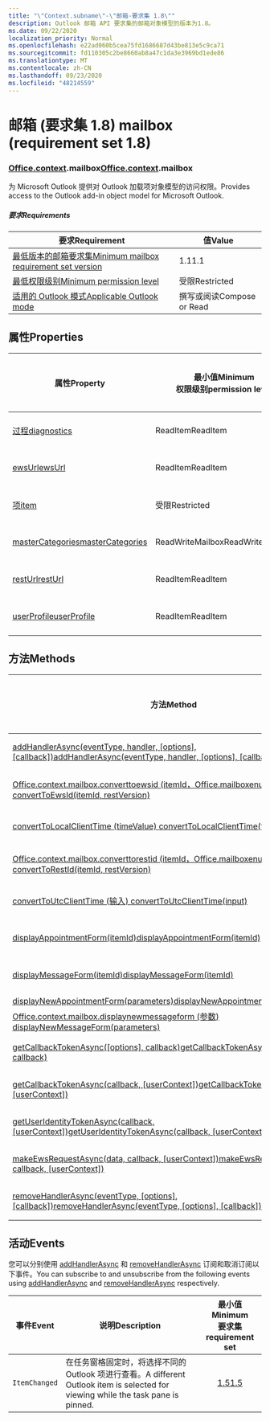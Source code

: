 ```yaml
---
title: "\"Context.subname\"-\"邮箱-要求集 1.8\""
description: Outlook 邮箱 API 要求集的邮箱对象模型的版本为1.8。
ms.date: 09/22/2020
localization_priority: Normal
ms.openlocfilehash: e22ad060b5cea75fd1686687d43be813e5c9ca71
ms.sourcegitcommit: fd110305c2be8660ab8a47c1da3e3969bd1ede86
ms.translationtype: MT
ms.contentlocale: zh-CN
ms.lasthandoff: 09/23/2020
ms.locfileid: "48214559"
---
```

# <a name="mailbox-requirement-set-18"></a><span data-ttu-id="44744-103">邮箱 (要求集 1.8) </span><span class="sxs-lookup"><span data-stu-id="44744-103">mailbox (requirement set 1.8)</span></span>

### <a name="officecontextmailbox"></a><span data-ttu-id="44744-104">[Office](office.md)[.context](office.context.md).mailbox</span><span class="sxs-lookup"><span data-stu-id="44744-104">[Office](office.md)[.context](office.context.md).mailbox</span></span>

<span data-ttu-id="44744-105">为 Microsoft Outlook 提供对 Outlook 加载项对象模型的访问权限。</span><span class="sxs-lookup"><span data-stu-id="44744-105">Provides access to the Outlook add-in object model for Microsoft Outlook.</span></span>

##### <a name="requirements"></a><span data-ttu-id="44744-106">要求</span><span class="sxs-lookup"><span data-stu-id="44744-106">Requirements</span></span>

|<span data-ttu-id="44744-107">要求</span><span class="sxs-lookup"><span data-stu-id="44744-107">Requirement</span></span>| <span data-ttu-id="44744-108">值</span><span class="sxs-lookup"><span data-stu-id="44744-108">Value</span></span>|
|---|---|
|[<span data-ttu-id="44744-109">最低版本的邮箱要求集</span><span class="sxs-lookup"><span data-stu-id="44744-109">Minimum mailbox requirement set version</span></span>](../../requirement-sets/outlook-api-requirement-sets.md)| <span data-ttu-id="44744-110">1.1</span><span class="sxs-lookup"><span data-stu-id="44744-110">1.1</span></span>|
|[<span data-ttu-id="44744-111">最低权限级别</span><span class="sxs-lookup"><span data-stu-id="44744-111">Minimum permission level</span></span>](../../../outlook/understanding-outlook-add-in-permissions.md)| <span data-ttu-id="44744-112">受限</span><span class="sxs-lookup"><span data-stu-id="44744-112">Restricted</span></span>|
|[<span data-ttu-id="44744-113">适用的 Outlook 模式</span><span class="sxs-lookup"><span data-stu-id="44744-113">Applicable Outlook mode</span></span>](../../../outlook/outlook-add-ins-overview.md#extension-points)| <span data-ttu-id="44744-114">撰写或阅读</span><span class="sxs-lookup"><span data-stu-id="44744-114">Compose or Read</span></span>|

## <a name="properties"></a><span data-ttu-id="44744-115">属性</span><span class="sxs-lookup"><span data-stu-id="44744-115">Properties</span></span>

| <span data-ttu-id="44744-116">属性</span><span class="sxs-lookup"><span data-stu-id="44744-116">Property</span></span> | <span data-ttu-id="44744-117">最小值</span><span class="sxs-lookup"><span data-stu-id="44744-117">Minimum</span></span><br><span data-ttu-id="44744-118">权限级别</span><span class="sxs-lookup"><span data-stu-id="44744-118">permission level</span></span> | <span data-ttu-id="44744-119">型号</span><span class="sxs-lookup"><span data-stu-id="44744-119">Modes</span></span> | <span data-ttu-id="44744-120">返回类型</span><span class="sxs-lookup"><span data-stu-id="44744-120">Return type</span></span> | <span data-ttu-id="44744-121">最小值</span><span class="sxs-lookup"><span data-stu-id="44744-121">Minimum</span></span><br><span data-ttu-id="44744-122">要求集</span><span class="sxs-lookup"><span data-stu-id="44744-122">requirement set</span></span> |
|---|---|---|---|:---:|
| [<span data-ttu-id="44744-123">过程</span><span class="sxs-lookup"><span data-stu-id="44744-123">diagnostics</span></span>](/javascript/api/outlook/office.mailbox?view=outlook-js-1.8&preserve-view=true#diagnostics) | <span data-ttu-id="44744-124">ReadItem</span><span class="sxs-lookup"><span data-stu-id="44744-124">ReadItem</span></span> | <span data-ttu-id="44744-125">撰写</span><span class="sxs-lookup"><span data-stu-id="44744-125">Compose</span></span><br><span data-ttu-id="44744-126">读取</span><span class="sxs-lookup"><span data-stu-id="44744-126">Read</span></span> | [<span data-ttu-id="44744-127">Diagnostics</span><span class="sxs-lookup"><span data-stu-id="44744-127">Diagnostics</span></span>](/javascript/api/outlook/office.diagnostics?view=outlook-js-1.8&preserve-view=true) | [<span data-ttu-id="44744-128">1.1</span><span class="sxs-lookup"><span data-stu-id="44744-128">1.1</span></span>](../requirement-set-1.1/outlook-requirement-set-1.1.md) |
| [<span data-ttu-id="44744-129">ewsUrl</span><span class="sxs-lookup"><span data-stu-id="44744-129">ewsUrl</span></span>](/javascript/api/outlook/office.mailbox?view=outlook-js-1.8&preserve-view=true#ewsurl) | <span data-ttu-id="44744-130">ReadItem</span><span class="sxs-lookup"><span data-stu-id="44744-130">ReadItem</span></span> | <span data-ttu-id="44744-131">撰写</span><span class="sxs-lookup"><span data-stu-id="44744-131">Compose</span></span><br><span data-ttu-id="44744-132">读取</span><span class="sxs-lookup"><span data-stu-id="44744-132">Read</span></span> | <span data-ttu-id="44744-133">字符串</span><span class="sxs-lookup"><span data-stu-id="44744-133">String</span></span> | [<span data-ttu-id="44744-134">1.1</span><span class="sxs-lookup"><span data-stu-id="44744-134">1.1</span></span>](../requirement-set-1.1/outlook-requirement-set-1.1.md) |
| [<span data-ttu-id="44744-135">项</span><span class="sxs-lookup"><span data-stu-id="44744-135">item</span></span>](office.context.mailbox.item.md) | <span data-ttu-id="44744-136">受限</span><span class="sxs-lookup"><span data-stu-id="44744-136">Restricted</span></span> | <span data-ttu-id="44744-137">撰写</span><span class="sxs-lookup"><span data-stu-id="44744-137">Compose</span></span><br><span data-ttu-id="44744-138">读取</span><span class="sxs-lookup"><span data-stu-id="44744-138">Read</span></span> | [<span data-ttu-id="44744-139">Item</span><span class="sxs-lookup"><span data-stu-id="44744-139">Item</span></span>](/javascript/api/outlook/office.item?view=outlook-js-1.8&preserve-view=true) | [<span data-ttu-id="44744-140">1.1</span><span class="sxs-lookup"><span data-stu-id="44744-140">1.1</span></span>](../requirement-set-1.1/outlook-requirement-set-1.1.md) |
| [<span data-ttu-id="44744-141">masterCategories</span><span class="sxs-lookup"><span data-stu-id="44744-141">masterCategories</span></span>](/javascript/api/outlook/office.mailbox?view=outlook-js-1.8&preserve-view=true#mastercategories) | <span data-ttu-id="44744-142">ReadWriteMailbox</span><span class="sxs-lookup"><span data-stu-id="44744-142">ReadWriteMailbox</span></span> | <span data-ttu-id="44744-143">撰写</span><span class="sxs-lookup"><span data-stu-id="44744-143">Compose</span></span><br><span data-ttu-id="44744-144">读取</span><span class="sxs-lookup"><span data-stu-id="44744-144">Read</span></span> | [<span data-ttu-id="44744-145">MasterCategories</span><span class="sxs-lookup"><span data-stu-id="44744-145">MasterCategories</span></span>](/javascript/api/outlook/office.mastercategories?view=outlook-js-1.8&preserve-view=true) | [<span data-ttu-id="44744-146">1.8</span><span class="sxs-lookup"><span data-stu-id="44744-146">1.8</span></span>](../requirement-set-1.8/outlook-requirement-set-1.8.md) |
| [<span data-ttu-id="44744-147">restUrl</span><span class="sxs-lookup"><span data-stu-id="44744-147">restUrl</span></span>](/javascript/api/outlook/office.mailbox?view=outlook-js-1.8&preserve-view=true#resturl) | <span data-ttu-id="44744-148">ReadItem</span><span class="sxs-lookup"><span data-stu-id="44744-148">ReadItem</span></span> | <span data-ttu-id="44744-149">撰写</span><span class="sxs-lookup"><span data-stu-id="44744-149">Compose</span></span><br><span data-ttu-id="44744-150">读取</span><span class="sxs-lookup"><span data-stu-id="44744-150">Read</span></span> | <span data-ttu-id="44744-151">字符串</span><span class="sxs-lookup"><span data-stu-id="44744-151">String</span></span> | [<span data-ttu-id="44744-152">1.5</span><span class="sxs-lookup"><span data-stu-id="44744-152">1.5</span></span>](../requirement-set-1.5/outlook-requirement-set-1.5.md) |
| [<span data-ttu-id="44744-153">userProfile</span><span class="sxs-lookup"><span data-stu-id="44744-153">userProfile</span></span>](/javascript/api/outlook/office.mailbox?view=outlook-js-1.8&preserve-view=true#userprofile) | <span data-ttu-id="44744-154">ReadItem</span><span class="sxs-lookup"><span data-stu-id="44744-154">ReadItem</span></span> | <span data-ttu-id="44744-155">撰写</span><span class="sxs-lookup"><span data-stu-id="44744-155">Compose</span></span><br><span data-ttu-id="44744-156">读取</span><span class="sxs-lookup"><span data-stu-id="44744-156">Read</span></span> | [<span data-ttu-id="44744-157">UserProfile</span><span class="sxs-lookup"><span data-stu-id="44744-157">UserProfile</span></span>](/javascript/api/outlook/office.userprofile?view=outlook-js-1.8&preserve-view=true) | [<span data-ttu-id="44744-158">1.1</span><span class="sxs-lookup"><span data-stu-id="44744-158">1.1</span></span>](../requirement-set-1.1/outlook-requirement-set-1.1.md) |

## <a name="methods"></a><span data-ttu-id="44744-159">方法</span><span class="sxs-lookup"><span data-stu-id="44744-159">Methods</span></span>

| <span data-ttu-id="44744-160">方法</span><span class="sxs-lookup"><span data-stu-id="44744-160">Method</span></span> | <span data-ttu-id="44744-161">最小值</span><span class="sxs-lookup"><span data-stu-id="44744-161">Minimum</span></span><br><span data-ttu-id="44744-162">权限级别</span><span class="sxs-lookup"><span data-stu-id="44744-162">permission level</span></span> | <span data-ttu-id="44744-163">型号</span><span class="sxs-lookup"><span data-stu-id="44744-163">Modes</span></span> | <span data-ttu-id="44744-164">最小值</span><span class="sxs-lookup"><span data-stu-id="44744-164">Minimum</span></span><br><span data-ttu-id="44744-165">要求集</span><span class="sxs-lookup"><span data-stu-id="44744-165">requirement set</span></span> |
|---|---|---|:---:|
| <span data-ttu-id="44744-166">[addHandlerAsync(eventType, handler, [options], [callback])](/javascript/api/outlook/office.mailbox?view=outlook-js-1.8&preserve-view=true#addhandlerasync-eventtype--handler--options--callback-)</span><span class="sxs-lookup"><span data-stu-id="44744-166">[addHandlerAsync(eventType, handler, [options], [callback])](/javascript/api/outlook/office.mailbox?view=outlook-js-1.8&preserve-view=true#addhandlerasync-eventtype--handler--options--callback-)</span></span> | <span data-ttu-id="44744-167">ReadItem</span><span class="sxs-lookup"><span data-stu-id="44744-167">ReadItem</span></span> | <span data-ttu-id="44744-168">撰写</span><span class="sxs-lookup"><span data-stu-id="44744-168">Compose</span></span><br><span data-ttu-id="44744-169">读取</span><span class="sxs-lookup"><span data-stu-id="44744-169">Read</span></span> | [<span data-ttu-id="44744-170">1.5</span><span class="sxs-lookup"><span data-stu-id="44744-170">1.5</span></span>](../requirement-set-1.5/outlook-requirement-set-1.5.md) |
| [<span data-ttu-id="44744-171">Office.context.mailbox.converttoewsid (itemId，Office.mailboxenums.restversion) </span><span class="sxs-lookup"><span data-stu-id="44744-171">convertToEwsId(itemId, restVersion)</span></span>](/javascript/api/outlook/office.mailbox?view=outlook-js-1.8&preserve-view=true#converttoewsid-itemid--restversion-) | <span data-ttu-id="44744-172">受限</span><span class="sxs-lookup"><span data-stu-id="44744-172">Restricted</span></span> | <span data-ttu-id="44744-173">撰写</span><span class="sxs-lookup"><span data-stu-id="44744-173">Compose</span></span><br><span data-ttu-id="44744-174">读取</span><span class="sxs-lookup"><span data-stu-id="44744-174">Read</span></span> | [<span data-ttu-id="44744-175">1.3</span><span class="sxs-lookup"><span data-stu-id="44744-175">1.3</span></span>](../requirement-set-1.3/outlook-requirement-set-1.3.md) |
| [<span data-ttu-id="44744-176">convertToLocalClientTime (timeValue) </span><span class="sxs-lookup"><span data-stu-id="44744-176">convertToLocalClientTime(timeValue)</span></span>](/javascript/api/outlook/office.mailbox?view=outlook-js-1.8&preserve-view=true#converttolocalclienttime-timevalue-) | <span data-ttu-id="44744-177">ReadItem</span><span class="sxs-lookup"><span data-stu-id="44744-177">ReadItem</span></span> | <span data-ttu-id="44744-178">撰写</span><span class="sxs-lookup"><span data-stu-id="44744-178">Compose</span></span><br><span data-ttu-id="44744-179">读取</span><span class="sxs-lookup"><span data-stu-id="44744-179">Read</span></span> | [<span data-ttu-id="44744-180">1.1</span><span class="sxs-lookup"><span data-stu-id="44744-180">1.1</span></span>](../requirement-set-1.1/outlook-requirement-set-1.1.md) |
| [<span data-ttu-id="44744-181">Office.context.mailbox.converttorestid (itemId，Office.mailboxenums.restversion) </span><span class="sxs-lookup"><span data-stu-id="44744-181">convertToRestId(itemId, restVersion)</span></span>](/javascript/api/outlook/office.mailbox?view=outlook-js-1.8&preserve-view=true#converttorestid-itemid--restversion-) | <span data-ttu-id="44744-182">受限</span><span class="sxs-lookup"><span data-stu-id="44744-182">Restricted</span></span> | <span data-ttu-id="44744-183">撰写</span><span class="sxs-lookup"><span data-stu-id="44744-183">Compose</span></span><br><span data-ttu-id="44744-184">读取</span><span class="sxs-lookup"><span data-stu-id="44744-184">Read</span></span> | [<span data-ttu-id="44744-185">1.3</span><span class="sxs-lookup"><span data-stu-id="44744-185">1.3</span></span>](../requirement-set-1.3/outlook-requirement-set-1.3.md) |
| [<span data-ttu-id="44744-186">convertToUtcClientTime (输入) </span><span class="sxs-lookup"><span data-stu-id="44744-186">convertToUtcClientTime(input)</span></span>](/javascript/api/outlook/office.mailbox?view=outlook-js-1.8&preserve-view=true#converttoutcclienttime-input-) | <span data-ttu-id="44744-187">ReadItem</span><span class="sxs-lookup"><span data-stu-id="44744-187">ReadItem</span></span> | <span data-ttu-id="44744-188">撰写</span><span class="sxs-lookup"><span data-stu-id="44744-188">Compose</span></span><br><span data-ttu-id="44744-189">读取</span><span class="sxs-lookup"><span data-stu-id="44744-189">Read</span></span> | [<span data-ttu-id="44744-190">1.1</span><span class="sxs-lookup"><span data-stu-id="44744-190">1.1</span></span>](../requirement-set-1.1/outlook-requirement-set-1.1.md) |
| [<span data-ttu-id="44744-191">displayAppointmentForm(itemId)</span><span class="sxs-lookup"><span data-stu-id="44744-191">displayAppointmentForm(itemId)</span></span>](/javascript/api/outlook/office.mailbox?view=outlook-js-1.8&preserve-view=true#displayappointmentform-itemid-) | <span data-ttu-id="44744-192">ReadItem</span><span class="sxs-lookup"><span data-stu-id="44744-192">ReadItem</span></span> | <span data-ttu-id="44744-193">撰写</span><span class="sxs-lookup"><span data-stu-id="44744-193">Compose</span></span><br><span data-ttu-id="44744-194">读取</span><span class="sxs-lookup"><span data-stu-id="44744-194">Read</span></span> | [<span data-ttu-id="44744-195">1.1</span><span class="sxs-lookup"><span data-stu-id="44744-195">1.1</span></span>](../requirement-set-1.1/outlook-requirement-set-1.1.md) |
| [<span data-ttu-id="44744-196">displayMessageForm(itemId)</span><span class="sxs-lookup"><span data-stu-id="44744-196">displayMessageForm(itemId)</span></span>](/javascript/api/outlook/office.mailbox?view=outlook-js-1.8&preserve-view=true#displaymessageform-itemid-) | <span data-ttu-id="44744-197">ReadItem</span><span class="sxs-lookup"><span data-stu-id="44744-197">ReadItem</span></span> | <span data-ttu-id="44744-198">撰写</span><span class="sxs-lookup"><span data-stu-id="44744-198">Compose</span></span><br><span data-ttu-id="44744-199">读取</span><span class="sxs-lookup"><span data-stu-id="44744-199">Read</span></span> | [<span data-ttu-id="44744-200">1.1</span><span class="sxs-lookup"><span data-stu-id="44744-200">1.1</span></span>](../requirement-set-1.1/outlook-requirement-set-1.1.md) |
| [<span data-ttu-id="44744-201">displayNewAppointmentForm(parameters)</span><span class="sxs-lookup"><span data-stu-id="44744-201">displayNewAppointmentForm(parameters)</span></span>](/javascript/api/outlook/office.mailbox?view=outlook-js-1.8&preserve-view=true#displaynewappointmentform-parameters-) | <span data-ttu-id="44744-202">ReadItem</span><span class="sxs-lookup"><span data-stu-id="44744-202">ReadItem</span></span> | <span data-ttu-id="44744-203">读取</span><span class="sxs-lookup"><span data-stu-id="44744-203">Read</span></span> | [<span data-ttu-id="44744-204">1.1</span><span class="sxs-lookup"><span data-stu-id="44744-204">1.1</span></span>](../requirement-set-1.1/outlook-requirement-set-1.1.md) |
| [<span data-ttu-id="44744-205">Office.context.mailbox.displaynewmessageform (参数) </span><span class="sxs-lookup"><span data-stu-id="44744-205">displayNewMessageForm(parameters)</span></span>](/javascript/api/outlook/office.mailbox?view=outlook-js-1.8&preserve-view=true#displaynewmessageform-parameters-) | <span data-ttu-id="44744-206">ReadItem</span><span class="sxs-lookup"><span data-stu-id="44744-206">ReadItem</span></span> | <span data-ttu-id="44744-207">读取</span><span class="sxs-lookup"><span data-stu-id="44744-207">Read</span></span> | [<span data-ttu-id="44744-208">1.6</span><span class="sxs-lookup"><span data-stu-id="44744-208">1.6</span></span>](../requirement-set-1.6/outlook-requirement-set-1.6.md) |
| <span data-ttu-id="44744-209">[getCallbackTokenAsync([options], callback)](/javascript/api/outlook/office.mailbox?view=outlook-js-1.8&preserve-view=true#getcallbacktokenasync-options--callback-)</span><span class="sxs-lookup"><span data-stu-id="44744-209">[getCallbackTokenAsync([options], callback)](/javascript/api/outlook/office.mailbox?view=outlook-js-1.8&preserve-view=true#getcallbacktokenasync-options--callback-)</span></span> | <span data-ttu-id="44744-210">ReadItem</span><span class="sxs-lookup"><span data-stu-id="44744-210">ReadItem</span></span> | <span data-ttu-id="44744-211">撰写</span><span class="sxs-lookup"><span data-stu-id="44744-211">Compose</span></span><br><span data-ttu-id="44744-212">读取</span><span class="sxs-lookup"><span data-stu-id="44744-212">Read</span></span> | [<span data-ttu-id="44744-213">1.5</span><span class="sxs-lookup"><span data-stu-id="44744-213">1.5</span></span>](../requirement-set-1.5/outlook-requirement-set-1.5.md) |
| <span data-ttu-id="44744-214">[getCallbackTokenAsync(callback, [userContext])](/javascript/api/outlook/office.mailbox?view=outlook-js-1.8&preserve-view=true#getcallbacktokenasync-callback--usercontext-)</span><span class="sxs-lookup"><span data-stu-id="44744-214">[getCallbackTokenAsync(callback, [userContext])](/javascript/api/outlook/office.mailbox?view=outlook-js-1.8&preserve-view=true#getcallbacktokenasync-callback--usercontext-)</span></span> | <span data-ttu-id="44744-215">ReadItem</span><span class="sxs-lookup"><span data-stu-id="44744-215">ReadItem</span></span> | <span data-ttu-id="44744-216">撰写</span><span class="sxs-lookup"><span data-stu-id="44744-216">Compose</span></span><br><span data-ttu-id="44744-217">读取</span><span class="sxs-lookup"><span data-stu-id="44744-217">Read</span></span> | [<span data-ttu-id="44744-218">1.3</span><span class="sxs-lookup"><span data-stu-id="44744-218">1.3</span></span>](../requirement-set-1.3/outlook-requirement-set-1.3.md)<br>[<span data-ttu-id="44744-219">1.1</span><span class="sxs-lookup"><span data-stu-id="44744-219">1.1</span></span>](../requirement-set-1.1/outlook-requirement-set-1.1.md) |
| <span data-ttu-id="44744-220">[getUserIdentityTokenAsync(callback, [userContext])](/javascript/api/outlook/office.mailbox?view=outlook-js-1.8&preserve-view=true#getuseridentitytokenasync-callback--usercontext-)</span><span class="sxs-lookup"><span data-stu-id="44744-220">[getUserIdentityTokenAsync(callback, [userContext])](/javascript/api/outlook/office.mailbox?view=outlook-js-1.8&preserve-view=true#getuseridentitytokenasync-callback--usercontext-)</span></span> | <span data-ttu-id="44744-221">ReadItem</span><span class="sxs-lookup"><span data-stu-id="44744-221">ReadItem</span></span> | <span data-ttu-id="44744-222">撰写</span><span class="sxs-lookup"><span data-stu-id="44744-222">Compose</span></span><br><span data-ttu-id="44744-223">读取</span><span class="sxs-lookup"><span data-stu-id="44744-223">Read</span></span> | [<span data-ttu-id="44744-224">1.1</span><span class="sxs-lookup"><span data-stu-id="44744-224">1.1</span></span>](../requirement-set-1.1/outlook-requirement-set-1.1.md) |
| <span data-ttu-id="44744-225">[makeEwsRequestAsync(data, callback, [userContext])](/javascript/api/outlook/office.mailbox?view=outlook-js-1.8&preserve-view=true#makeewsrequestasync-data--callback--usercontext-)</span><span class="sxs-lookup"><span data-stu-id="44744-225">[makeEwsRequestAsync(data, callback, [userContext])](/javascript/api/outlook/office.mailbox?view=outlook-js-1.8&preserve-view=true#makeewsrequestasync-data--callback--usercontext-)</span></span> | <span data-ttu-id="44744-226">ReadWriteMailbox</span><span class="sxs-lookup"><span data-stu-id="44744-226">ReadWriteMailbox</span></span> | <span data-ttu-id="44744-227">撰写</span><span class="sxs-lookup"><span data-stu-id="44744-227">Compose</span></span><br><span data-ttu-id="44744-228">读取</span><span class="sxs-lookup"><span data-stu-id="44744-228">Read</span></span> | [<span data-ttu-id="44744-229">1.1</span><span class="sxs-lookup"><span data-stu-id="44744-229">1.1</span></span>](../requirement-set-1.1/outlook-requirement-set-1.1.md) |
| <span data-ttu-id="44744-230">[removeHandlerAsync(eventType, [options], [callback])](/javascript/api/outlook/office.mailbox?view=outlook-js-1.8&preserve-view=true#removehandlerasync-eventtype--options--callback-)</span><span class="sxs-lookup"><span data-stu-id="44744-230">[removeHandlerAsync(eventType, [options], [callback])](/javascript/api/outlook/office.mailbox?view=outlook-js-1.8&preserve-view=true#removehandlerasync-eventtype--options--callback-)</span></span> | <span data-ttu-id="44744-231">ReadItem</span><span class="sxs-lookup"><span data-stu-id="44744-231">ReadItem</span></span> | <span data-ttu-id="44744-232">撰写</span><span class="sxs-lookup"><span data-stu-id="44744-232">Compose</span></span><br><span data-ttu-id="44744-233">读取</span><span class="sxs-lookup"><span data-stu-id="44744-233">Read</span></span> | [<span data-ttu-id="44744-234">1.5</span><span class="sxs-lookup"><span data-stu-id="44744-234">1.5</span></span>](../requirement-set-1.5/outlook-requirement-set-1.5.md) |

## <a name="events"></a><span data-ttu-id="44744-235">活动</span><span class="sxs-lookup"><span data-stu-id="44744-235">Events</span></span>

<span data-ttu-id="44744-236">您可以分别使用 [addHandlerAsync](/javascript/api/outlook/office.mailbox?view=outlook-js-1.8&preserve-view=true#addhandlerasync-eventtype--handler--options--callback-) 和 [removeHandlerAsync](/javascript/api/outlook/office.mailbox?view=outlook-js-1.8&preserve-view=true#removehandlerasync-eventtype--options--callback-) 订阅和取消订阅以下事件。</span><span class="sxs-lookup"><span data-stu-id="44744-236">You can subscribe to and unsubscribe from the following events using [addHandlerAsync](/javascript/api/outlook/office.mailbox?view=outlook-js-1.8&preserve-view=true#addhandlerasync-eventtype--handler--options--callback-) and [removeHandlerAsync](/javascript/api/outlook/office.mailbox?view=outlook-js-1.8&preserve-view=true#removehandlerasync-eventtype--options--callback-) respectively.</span></span>

| <span data-ttu-id="44744-237">事件</span><span class="sxs-lookup"><span data-stu-id="44744-237">Event</span></span> | <span data-ttu-id="44744-238">说明</span><span class="sxs-lookup"><span data-stu-id="44744-238">Description</span></span> | <span data-ttu-id="44744-239">最小值</span><span class="sxs-lookup"><span data-stu-id="44744-239">Minimum</span></span><br><span data-ttu-id="44744-240">要求集</span><span class="sxs-lookup"><span data-stu-id="44744-240">requirement set</span></span> |
|---|---|:---:|
|`ItemChanged`| <span data-ttu-id="44744-241">在任务窗格固定时，将选择不同的 Outlook 项进行查看。</span><span class="sxs-lookup"><span data-stu-id="44744-241">A different Outlook item is selected for viewing while the task pane is pinned.</span></span> | [<span data-ttu-id="44744-242">1.5</span><span class="sxs-lookup"><span data-stu-id="44744-242">1.5</span></span>](../requirement-set-1.5/outlook-requirement-set-1.5.md) |
